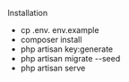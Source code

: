 Installation

- cp .env. env.example
- composer install 
- php artisan key:generate
- php artisan migrate --seed
- php artisan serve

